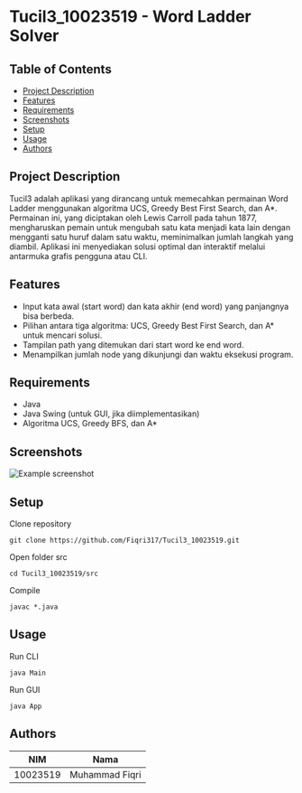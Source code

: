 # Tucil3_10023519 - Word Ladder Solver

## Table of Contents
* [Project Description](#project-description)
* [Features](#features)
* [Requirements](#requirements)
* [Screenshots](#screenshots)
* [Setup](#setup)
* [Usage](#usage)
* [Authors](#authors)

## Project Description
Tucil3 adalah aplikasi yang dirancang untuk memecahkan permainan Word Ladder menggunakan algoritma UCS, Greedy Best First Search, dan A*. Permainan ini, yang diciptakan oleh Lewis Carroll pada tahun 1877, mengharuskan pemain untuk mengubah satu kata menjadi kata lain dengan mengganti satu huruf dalam satu waktu, meminimalkan jumlah langkah yang diambil. Aplikasi ini menyediakan solusi optimal dan interaktif melalui antarmuka grafis pengguna atau CLI.

## Features
- Input kata awal (start word) dan kata akhir (end word) yang panjangnya bisa berbeda.
- Pilihan antara tiga algoritma: UCS, Greedy Best First Search, dan A* untuk mencari solusi.
- Tampilan path yang ditemukan dari start word ke end word.
- Menampilkan jumlah node yang dikunjungi dan waktu eksekusi program.

## Requirements
- Java
- Java Swing (untuk GUI, jika diimplementasikan)
- Algoritma UCS, Greedy BFS, dan A*

## Screenshots
![Example screenshot](./img/screenshot.png)

## Setup
Clone repository
```shell
git clone https://github.com/Fiqri317/Tucil3_10023519.git
```
Open folder src
```shell
cd Tucil3_10023519/src
```
Compile
```shell
javac *.java
```

## Usage
Run CLI
```shell
java Main
```
Run GUI
```shell
java App
```

## Authors
| NIM | Nama |
| --- | --- |
| 10023519 | Muhammad Fiqri |


